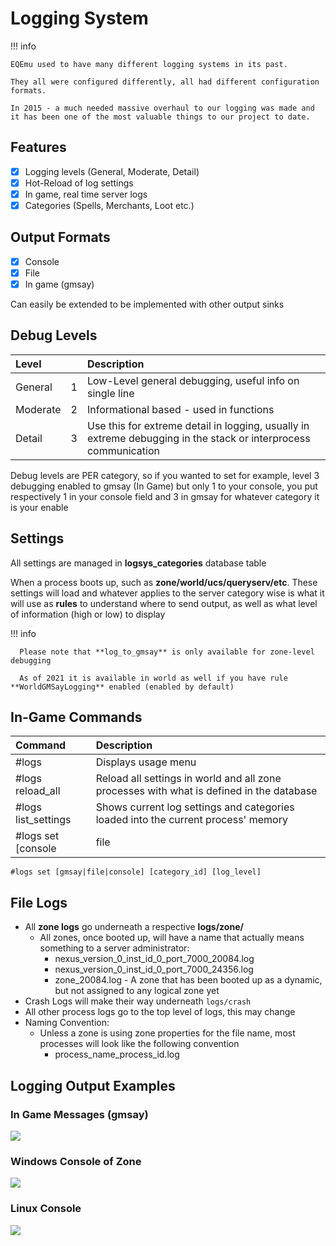 # Logging System

!!! info

    EQEmu used to have many different logging systems in its past. 

    They all were configured differently, all had different configuration formats. 

    In 2015 - a much needed massive overhaul to our logging was made and it has been one of the most valuable things to our project to date.

## Features

* [x] Logging levels (General, Moderate, Detail)
* [x] Hot-Reload of log settings
* [x] In game, real time server logs
* [x] Categories (Spells, Merchants, Loot etc.)

## Output Formats

* [x] Console
* [x] File
* [x] In game (gmsay)

Can easily be extended to be implemented with other output sinks

## Debug Levels

| **Level** |  | **Description** |
| :--- | :--- | :--- |
| General | 1 | Low-Level general debugging, useful info on single line |
| Moderate | 2 | Informational based - used in functions |
| Detail | 3 | Use this for extreme detail in logging, usually in extreme debugging in the stack or interprocess communication |

Debug levels are PER category, so if you wanted to set for example, level 3 debugging enabled to gmsay (In Game) but only 1 to your console, you put respectively 1 in your console field and 3 in gmsay for whatever category it is your enable

## Settings

All settings are managed in **logsys_categories** database table

When a process boots up, such as **zone/world/ucs/queryserv/etc**. These settings will load and whatever applies to the server category wise is what it will use as **rules** to understand where to send output, as well as what level of information (high or low) to display

!!! info

      Please note that **log_to_gmsay** is only available for zone-level debugging

      As of 2021 it is available in world as well if you have rule **WorldGMSayLogging** enabled (enabled by default)


## In-Game Commands

| **Command** | **Description** |
| :--- | :--- |
| #logs | Displays usage menu |
| #logs reload_all | Reload all settings in world and all zone processes with what is defined in the database |
| #logs list_settings | Shows current log settings and categories loaded into the current process' memory |
| #logs set [console|file|gmsay] | Sets log settings during the lifetime of the zone |

```text
#logs set [gmsay|file|console] [category_id] [log_level]
```

## File Logs

* All **zone logs** go underneath a respective **logs/zone/**
  * All zones, once booted up, will have a name that actually means something to a server administrator:
    * nexus_version_0_inst_id_0_port_7000_20084.log
    * nexus_version_0_inst_id_0_port_7000_24356.log
    * zone_20084.log - A zone that has been booted up as a dynamic, but not assigned to any logical zone yet
* Crash Logs will make their way underneath `logs/crash`
* All other process logs go to the top level of logs, this may change
* Naming Convention:
  * Unless a zone is using zone properties for the file name, most processes will look like the following convention
    * process_name_process_id.log

## Logging Output Examples

### In Game Messages (gmsay)

![](https://github.com/EQEmu/Server/wiki/images/FaWAgAq.gif?raw=true)

### Windows Console of Zone

![](https://camo.githubusercontent.com/e632e54b062cb1574fe7228a8b96ec448f4566aa/68747470733a2f2f692e696d6775722e636f6d2f6f6b57673279382e706e67)

### Linux Console

![](https://camo.githubusercontent.com/f850f759deb0332226829d2f6c806885f08e7a6b/68747470733a2f2f692e696d6775722e636f6d2f5343396c4f344e2e706e67)

